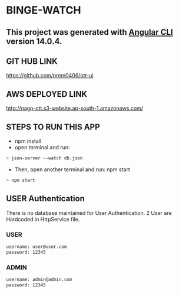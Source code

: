 # BINGE-WATCH

## This project was generated with [Angular CLI](https://github.com/angular/angular-cli) version 14.0.4.

## GIT HUB LINK

https://github.com/prem0406/ott-ui

## AWS DEPLOYED LINK
http://nagp-ott.s3-website.ap-south-1.amazonaws.com/

## STEPS TO RUN THIS APP

- npm install
- open terminal and run:

```sh
> json-server --watch db.json
```

- Then, open another terminal and run: npm start

```sh
> npm start
```

## USER Authentication

There is no database maintained for User Authentication. 2 User are Hardcoded in HttpService file.

### USER

```sh
username: user@user.com
password: 12345
```

### ADMIN

```sh
username: admin@admin.com
password: 12345
```
